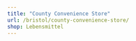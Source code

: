 ```yaml
---
title: "County Convenience Store"
url: /bristol/county-convenience-store/
shop: Lebensmittel
---
```


